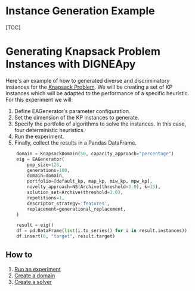 # Instance Generation Example

[TOC]



# Generating Knapsack Problem Instances with DIGNEApy

Here's an example of how to generated diverse and discriminatory instances for the [Knapsack Problem](https://en.wikipedia.org/wiki/Knapsack_problem). 
We will be creating a set of KP instances which will be adapted to the performance of a specific heuristic. 
For this experiment we will:

1. Define EAGenerator's parameter configuration.
2. Set the dimension of the KP instances to generate.
3. Specify the portfolio of algorithms to solve the instances. In this case, four deterministic heuristics.
4. Run the experiment.
5. Finally, collect the results in a Pandas DataFrame.

```python
    domain = KnapsackDomain(50, capacity_approach="percentage")
    eig = EAGenerator(
        pop_size=128,
        generations=100,
        domain=domain,
        portfolio=[default_kp, map_kp, miw_kp, mpw_kp],
        novelty_approach=NS(Archive(threshold=3.0), k=15),
        solution_set=Archive(threshold=3.0),
        repetitions=1,
        descriptor_strategy='features',
        replacement=generational_replacement,
    )

    result = eig()
    df = pd.DataFrame(list(i.to_series() for i in result.instances))
    df.insert(0, "target", result.target)
```



## How to

1. [Run an experiment](01_eig_example.md)
2. [Create a domain](02_create_domain.md)
3. [Create a solver](03_create_algorithm.md)